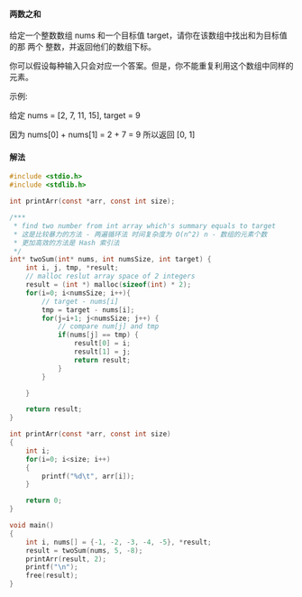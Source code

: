 #### 两数之和

给定一个整数数组 nums 和一个目标值 target，请你在该数组中找出和为目标值的那 两个 整数，并返回他们的数组下标。

你可以假设每种输入只会对应一个答案。但是，你不能重复利用这个数组中同样的元素。

示例:

给定 nums = [2, 7, 11, 15], target = 9

因为 nums[0] + nums[1] = 2 + 7 = 9
所以返回 [0, 1]

#### 解法

```C
#include <stdio.h>
#include <stdlib.h>

int printArr(const *arr, const int size);

/***
 * find two number from int array which's summary equals to target
 * 这是比较暴力的方法 - 两遍循环法 时间复杂度为 O(n^2) n - 数组的元素个数
 * 更加高效的方法是 Hash 索引法
 */
int* twoSum(int* nums, int numsSize, int target) {
    int i, j, tmp, *result;
    // malloc reslut array space of 2 integers
    result = (int *) malloc(sizeof(int) * 2);
    for(i=0; i<numsSize; i++){
        // target - nums[i]
        tmp = target - nums[i];
        for(j=i+1; j<numsSize; j++) {
            // compare num[j] and tmp
            if(nums[j] == tmp) {
                result[0] = i;
                result[1] = j;
                return result;
            }
        }

    }

    return result;
}

int printArr(const *arr, const int size)
{
    int i;
    for(i=0; i<size; i++)
    {
        printf("%d\t", arr[i]);
    }

    return 0;
}

void main()
{
    int i, nums[] = {-1, -2, -3, -4, -5}, *result;
    result = twoSum(nums, 5, -8);
    printArr(result, 2);
    printf("\n");
    free(result);
}
```
